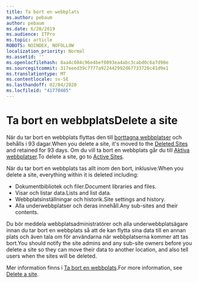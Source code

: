 ```yaml
---
title: Ta bort en webbplats
ms.author: pebaum
author: pebaum
ms.date: 6/20/2019
ms.audience: ITPro
ms.topic: article
ROBOTS: NOINDEX, NOFOLLOW
localization_priority: Normal
ms.assetid: ''
ms.openlocfilehash: 8aa4c604c96e4bef0093ea4abc3cabd0c6a7d90e
ms.sourcegitcommit: 317eeed39c7777a922442992d67733726c41d9e1
ms.translationtype: MT
ms.contentlocale: sv-SE
ms.lasthandoff: 02/04/2020
ms.locfileid: "41770405"
---
```

# <a name="delete-a-site"></a><span data-ttu-id="2165b-102">Ta bort en webbplats</span><span class="sxs-lookup"><span data-stu-id="2165b-102">Delete a site</span></span>

<span data-ttu-id="2165b-103">När du tar bort en webbplats flyttas den till [borttagna webbplatser](https://admin.microsoft.com/sharepoint) och behålls i 93 dagar.</span><span class="sxs-lookup"><span data-stu-id="2165b-103">When you delete a site, it's moved to the [Deleted Sites](https://admin.microsoft.com/sharepoint) and retained for 93 days.</span></span> <span data-ttu-id="2165b-104">Om du vill ta bort en webbplats går du till [Aktiva webbplatser](https://admin.microsoft.com/sharepoint?page=sitemanagement&modern=true).</span><span class="sxs-lookup"><span data-stu-id="2165b-104">To delete a site, go to [Active Sites](https://admin.microsoft.com/sharepoint?page=sitemanagement&modern=true).</span></span> 

<span data-ttu-id="2165b-105">När du tar bort en webbplats tas allt inom den bort, inklusive:</span><span class="sxs-lookup"><span data-stu-id="2165b-105">When you delete a site, everything within it is deleted including:</span></span>

- <span data-ttu-id="2165b-106">Dokumentbibliotek och filer.</span><span class="sxs-lookup"><span data-stu-id="2165b-106">Document libraries and files.</span></span>
- <span data-ttu-id="2165b-107">Visar och listar data.</span><span class="sxs-lookup"><span data-stu-id="2165b-107">Lists and list data.</span></span>
- <span data-ttu-id="2165b-108">Webbplatsinställningar och historik.</span><span class="sxs-lookup"><span data-stu-id="2165b-108">Site settings and history.</span></span>
- <span data-ttu-id="2165b-109">Alla underwebbplatser och deras innehåll.</span><span class="sxs-lookup"><span data-stu-id="2165b-109">Any sub-sites and their contents.</span></span>

<span data-ttu-id="2165b-110">Du bör meddela webbplatsadministratörer och alla underwebbplatsägare innan du tar bort en webbplats så att de kan flytta sina data till en annan plats och även tala om för användarna när webbplatserna kommer att tas bort.</span><span class="sxs-lookup"><span data-stu-id="2165b-110">You should notify the site admins and any sub-site owners before you delete a site so they can move their data to another location, and also tell users when the sites will be deleted.</span></span>

<span data-ttu-id="2165b-111">Mer information finns i [Ta bort en webbplats](https://docs.microsoft.com/sharepoint/delete-site-collection).</span><span class="sxs-lookup"><span data-stu-id="2165b-111">For more information, see [Delete a site](https://docs.microsoft.com/sharepoint/delete-site-collection).</span></span>
